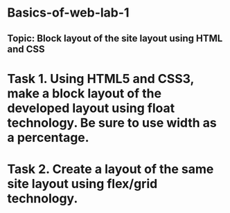 # Basics-of-web-lab-1
## Topic: Block layout of the site layout using HTML and CSS 
# Task 1. Using HTML5 and CSS3, make a block layout of the developed layout using float technology. Be sure to use width as a percentage. 

# Task 2. Create a layout of the same site layout using flex/grid technology.
